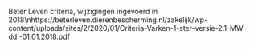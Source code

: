 Beter Leven criteria, wijzigingen ingevoerd in 2018\nhttps://beterleven.dierenbescherming.nl/zakelijk/wp-content/uploads/sites/2/2020/01/Criteria-Varken-1-ster-versie-2.1-MW-dd.-01.01.2018.pdf